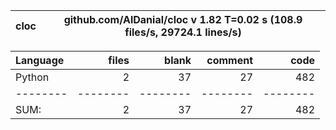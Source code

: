 cloc|github.com/AlDanial/cloc v 1.82  T=0.02 s (108.9 files/s, 29724.1 lines/s)
--- | ---

Language|files|blank|comment|code
:-------|-------:|-------:|-------:|-------:
Python|2|37|27|482
--------|--------|--------|--------|--------
SUM:|2|37|27|482
